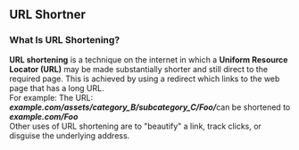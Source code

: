 ## URL Shortner

### What Is URL Shortening?<br>
<b>URL shortening</b> is a technique on the internet in which a <b>Uniform Resource Locator (URL)</b> may be made substantially shorter and still direct to the required page. This is achieved by using a redirect which links to the web page that has a long URL.<br>
For example: The URL: <b><i>example.com/assets/category_B/subcategory_C/Foo/</i></b>can be shortened to <b><i>example.com/Foo</i></b><br>
Other uses of URL shortening are to "beautify" a link, track clicks, or disguise the underlying address.<br>
